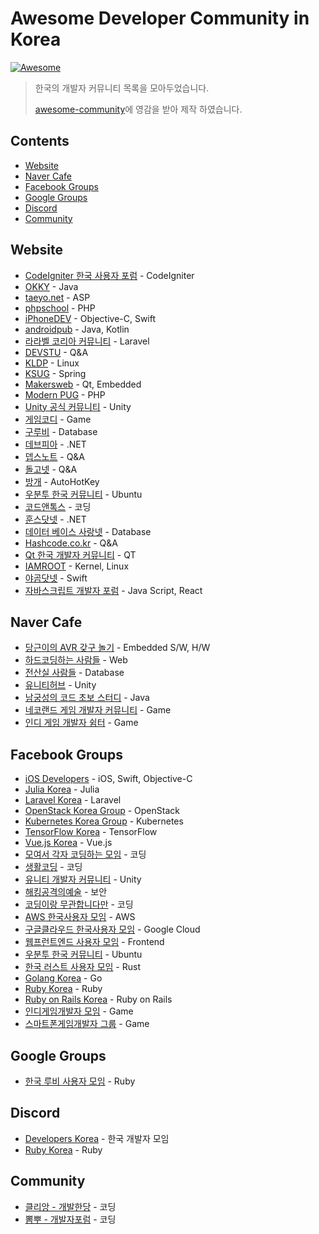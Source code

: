 # Awesome Developer Community in Korea

[![ Awesome ]( https://cdn.rawgit.com/sindresorhus/awesome/d7305f38d29fed78fa85652e3a63e154dd8e8829/media/badge.svg )]( https://github.com/sindresorhus/awesome )

> 한국의 개발자 커뮤니티 목록을 모아두었습니다.
>
> [awesome-community](https://github.com/phpearth/awesome-community)에 영감을 받아 제작 하였습니다.

## Contents
- [Website](#Website)
- [Naver Cafe](#Naver-Cafe)
- [Facebook Groups](#Facebook-Groups)
- [Google Groups](#Google-Groups)
- [Discord](#Discord)
- [Community](#Community)

## Website
- [CodeIgniter 한국 사용자 포럼](https://www.cikorea.net/) - CodeIgniter
- [OKKY](https://okky.kr/) - Java
- [taeyo.net](http://taeyo.net/) - ASP
- [phpschool](https://www.phpschool.com/) - PHP
- [iPhoneDEV](https://iphonedev.co.kr/) - Objective-C, Swift
- [androidpub](https://www.androidpub.com/) - Java, Kotlin
- [라라벨 코리아 커뮤니티](https://laravel.kr/) - Laravel
- [DEVSTU](https://www.devstu.co.kr/) - Q&A
- [KLDP](http://kldp.org) - Linux
- [KSUG](http://ksug.org) - Spring
- [Makersweb](https://www.makersweb.net) - Qt, Embedded
- [Modern PUG](https://modernpug.org/) - PHP
- [Unity 공식 커뮤니티](https://unity3d.com/kr/community/korea) - Unity
- [게임코디](http://gamecodi.com) - Game
- [구루비](http://gurubee.net) - Database
- [데브피아](http://devpia.com) - .NET
- [뎁스노트](http://devsnote.com) - Q&A
- [돌고넷](http://dolgo.net) - Q&A
- [방개](https://banggae.space) - AutoHotKey
- [우분투 한국 커뮤니티](https://www.ubuntu-kr.org/) - Ubuntu
- [코드앤톡스](https://www.codentalks.com/) - 코딩
- [훈스닷넷](http://hoons.net) - .NET
- [데이터 베이스 사랑넷](http://database.sarang.net/) - Database
- [Hashcode.co.kr](http://hashcode.co.kr/) - Q&A
- [Qt 한국 개발자 커뮤니티](http://www.qt-dev.com/) - QT
- [IAMROOT](http://www.iamroot.org/xe/) - Kernel, Linux
- [야곰닷넷](https://yagom.net/) - Swift
- [자바스크립트 개발자 포럼](https://jsdev.kr/) - Java Script, React

## Naver Cafe
- [당근이의 AVR 갖구 놀기](https://cafe.naver.com/carroty) - Embedded S/W, H/W
- [하드코딩하는 사람들](https://cafe.naver.com/hacosa) - Web
- [전산실 사람들](https://cafe.naver.com/peopleofit) - Database
- [유니티허브](https://cafe.naver.com/unityhub) - Unity
- [남궁성의 코드 초보 스터디](https://cafe.naver.com/javachobostudy) - Java
- [네코랜드 게임 개발자 커뮤니티](https://cafe.naver.com/nekolandgames) - Game
- [인디 게임 개발자 쉼터](https://cafe.naver.com/indiedev) - Game

## Facebook Groups
- [iOS Developers](https://www.facebook.com/apple.ios.developers/) - iOS, Swift, Objective-C
- [Julia Korea](https://www.facebook.com/groups/juliakorea/) - Julia
- [Laravel Korea](https://www.facebook.com/groups/laravelkorea/) - Laravel
- [OpenStack Korea Group](https://www.facebook.com/groups/openstack.kr/) - OpenStack
- [Kubernetes Korea Group](https://www.facebook.com/groups/k8skr/) - Kubernetes
- [TensorFlow Korea](https://www.facebook.com/groups/TensorFlowKR/) - TensorFlow
- [Vue.js Korea](https://www.facebook.com/groups/vuejs.korea/) - Vue.js
- [모여서 각자 코딩하는 모임](https://www.facebook.com/groups/mogaco/) - 코딩
- [생활코딩](https://www.facebook.com/groups/codingeverybody/) - 코딩
- [유니티 개발자 커뮤니티](https://www.facebook.com/groups/unitykorea/) - Unity
- [해킹공격의예술](https://www.facebook.com/groups/anonymouskr/) - 보안
- [코딩이랑 무관합니다만](https://www.facebook.com/groups/System.out.Coding/) - 코딩
- [AWS 한국사용자 모임](https://www.facebook.com/groups/awskrug) - AWS
- [구글클라우드 한국사용자 모임](https://www.facebook.com/groups/googlecloudkorea) - Google Cloud
- [웹프런트엔드 사용자 모임](https://www.facebook.com/groups/webfrontend) - Frontend
- [우분투 한국 커뮤니티](https://www.facebook.com/groups/ubuntu.ko/) - Ubuntu
- [한국 러스트 사용자 모임](https://www.facebook.com/groups/rustlang) - Rust
- [Golang Korea](https://www.facebook.com/groups/363044070539745) - Go
- [Ruby Korea](http://www.facebook.com/groups/rubykr) - Ruby
- [Ruby on Rails Korea](https://www.facebook.com/groups/rubyonrailskorea/) - Ruby on Rails
- [인디게임개발자 모임](https://www.facebook.com/groups/indiera/) - Game
- [스마트폰게임개발자 그룹](https://www.facebook.com/groups/kmgda/) - Game

## Google Groups
- [한국 루비 사용자 모임](https://groups.google.com/d/forum/rubykr) - Ruby

## Discord
- [Developers Korea](https://discord.gg/kTm7xAfaNv) - 한국 개발자 모임
- [Ruby Korea](https://discord.gg/uHQj7X68Mf) - Ruby

## Community
- [클리앙 - 개발한당](https://www.clien.net/service/board/cm_app) - 코딩
- [뽐뿌 - 개발자포럼](http://www.ppomppu.co.kr/zboard/zboard.php?id=developer) - 코딩

